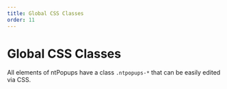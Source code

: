 ```yaml
---
title: Global CSS Classes
order: 11
---
```


# Global CSS Classes

All elements of ntPopups have a class `.ntpopups-*` that can be easily edited via CSS.